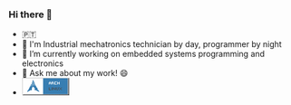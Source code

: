 ### Hi there 👋
- 🇵🇹
- 👷 I'm Industrial mechatronics technician by day, programmer by night
- 🔭 I’m currently working on embedded systems programming and electronics
- 💬 Ask me about my work! 😄 
- ![alt text](https://github.com/JotaRandom/archlinux-artwork/blob/master/web/arch83x31.gif?raw=true) 
<!--
**guu1/guu1** is a ✨ _special_ ✨ repository because its `README.md` (this file) appears on your GitHub profile.

Here are some ideas to get you started:

- 🔭 I’m currently working on ...
- 🌱 I’m currently learning ...
- 👯 I’m looking to collaborate on ...
- 🤔 I’m looking for help with ...
- 💬 Ask me about ...
- 📫 How to reach me: ...
- 😄 Pronouns: ...
- ⚡ Fun fact: ...
-->

